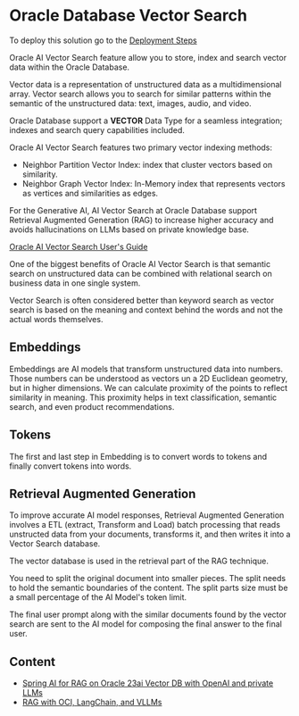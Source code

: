 # Oracle Database Vector Search

To deploy this solution go to the [Deployment Steps](DEPLOY.md)

Oracle AI Vector Search feature allow you to store, index and search vector data within the Oracle Database.

Vector data is a representation of unstructured data as a multidimensional array. Vector search allows you to search for similar patterns within the semantic of the unstructured data: text, images, audio, and video.

Oracle Database support a **VECTOR** Data Type for a seamless integration; indexes and search query capabilities included.

Oracle AI Vector Search features two primary vector indexing methods:

- Neighbor Partition Vector Index: index that cluster vectors based on similarity.
- Neighbor Graph Vector Index: In-Memory index that represents vectors as vertices and similarities as edges.

For the Generative AI, AI Vector Search at Oracle Database support Retrieval Augmented Generation (RAG) to increase higher accuracy and avoids hallucinations on LLMs based on private knowledge base.

[Oracle AI Vector Search User's Guide](https://docs.oracle.com/en/database/oracle/oracle-database/23/vecse/index.html)

One of the biggest benefits of Oracle AI Vector Search is that semantic search on unstructured data can be combined with relational search on business data in one single system.

Vector Search is often considered better than keyword search as vector search is based on the meaning and context behind the words and not the actual words themselves.

## Embeddings

Embeddings are AI models that transform unstructured data into numbers. Those numbers can be understood as vectors un a 2D Euclidean geometry, but in higher dimensions. We can calculate proximity of the points to reflect similarity in meaning. This proximity helps in text classification, semantic search, and even product recommendations.

## Tokens

The first and last step in Embedding is to convert words to tokens and finally convert tokens into words.

## Retrieval Augmented Generation

To improve accurate AI model responses, Retrieval Augmented Generation involves a ETL (extract, Transform and Load) batch processing that reads unstructed data from your documents, transforms it, and then writes it into a Vector Search database.

The vector database is used in the retrieval part of the RAG technique.

You need to split the original document into smaller pieces. The split needs to hold the semantic boundaries of the content. The split parts size must be a small percentage of the AI Model's token limit.

The final user prompt along with the similar documents found by the vector search are sent to the AI model for composing the final answer to the final user.

## Content

- [Spring AI for RAG on Oracle 23ai Vector DB with OpenAI and private LLMs](https://github.com/oracle-devrel/springai-rag-db23ai)
- [RAG with OCI, LangChain, and VLLMs](https://github.com/oracle-devrel/technology-engineering/blob/rag-marketing-update/cloud-infrastructure/ai-infra-gpu/AI%20Infrastructure/rag-langchain-vllm-mistral/README.md)

